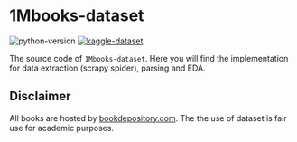 # 1Mbooks-dataset
![python-version](https://img.shields.io/badge/python-3.6%2B-blue) [![kaggle-dataset](https://img.shields.io/badge/KAGGLE_DATASET-green)](https://www.kaggle.com/sp1thas/1mbooks-dataset) 

The source code of `1Mbooks-dataset`. Here you will find the implementation for data extraction (scrapy spider), parsing and EDA.


## Disclaimer

All books are hosted by [bookdepository.com](https://bookdepository.com). The the use of dataset is fair use for academic purposes.